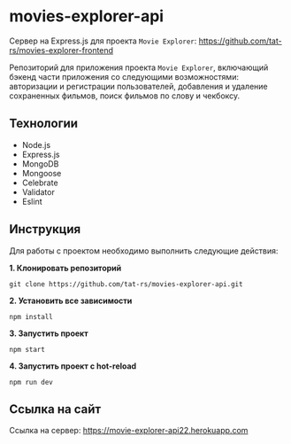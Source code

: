 # movies-explorer-api

Сервер на Express.js для проекта `Movie Explorer`: <a href="https://github.com/tat-rs/movies-explorer-frontend" target="_blank" rel="noopener">https://github.com/tat-rs/movies-explorer-frontend</a>

Репозиторий для приложения проекта `Movie Explorer`, включающий бэкенд части приложения со следующими возможностями: авторизации и регистрации пользователей, добавления и удаление сохраненных фильмов, поиск фильмов по слову и чекбоксу.

## Технологии
* Node.js
* Express.js
* MongoDB
* Mongoose
* Celebrate
* Validator
* Eslint

## Инструкция

Для работы с проектом необходимо выполнить следующие действия:

__1. Клонировать репозиторий__

`git clone https://github.com/tat-rs/movies-explorer-api.git`

__2. Установить все зависимости__

`npm install`

__3. Запустить проект__

`npm start`

__4. Запустить проект с hot-reload__

`npm run dev`

## Ссылка на сайт

Ссылка на сервер: <a href="https://movie-explorer-api22.herokuapp.com" target="_blank" rel="noopener">https://movie-explorer-api22.herokuapp.com</a>
